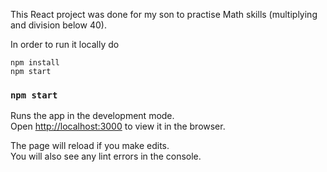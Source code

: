 This React project was done for my son to practise Math skills (multiplying and division below 40).

In order to run it locally do

```
npm install
npm start
```

### `npm start`

Runs the app in the development mode.\
Open [http://localhost:3000](http://localhost:3000) to view it in the browser.

The page will reload if you make edits.\
You will also see any lint errors in the console.
